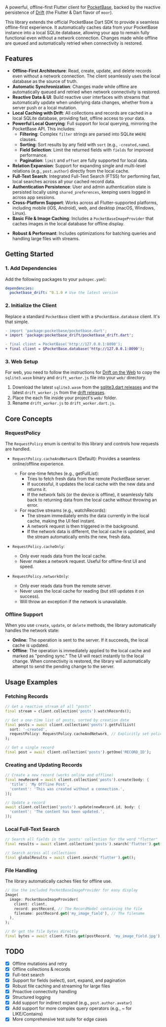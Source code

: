 A powerful, offline-first Flutter client for [PocketBase](https://pocketbase.io), backed by the reactive persistence of [Drift](https://drift.simonbinder.eu) (the Flutter & Dart flavor of `moor`).

This library extends the official PocketBase Dart SDK to provide a seamless offline-first experience. It automatically caches data from your PocketBase instance into a local SQLite database, allowing your app to remain fully functional even without a network connection. Changes made while offline are queued and automatically retried when connectivity is restored.

## Features

*   **Offline-First Architecture**: Read, create, update, and delete records even without a network connection. The client seamlessly uses the local database as the source of truth.
*   **Automatic Synchronization**: Changes made while offline are automatically queued and retried when network connectivity is restored.
*   **Reactive Data & UI**: Build reactive user interfaces with streams that automatically update when underlying data changes, whether from a server push or a local mutation.
*   **Local Caching with Drift**: All collections and records are cached in a local SQLite database, providing fast, offline access to your data.
*   **Powerful Local Querying**: Full support for local querying, mirroring the PocketBase API. This includes:
    *   **Filtering**: Complex `filter` strings are parsed into SQLite `WHERE` clauses.
    *   **Sorting**: Sort results by any field with `sort` (e.g., `-created,name`).
    *   **Field Selection**: Limit the returned fields with `fields` for improved performance.
    *   **Pagination**: `limit` and `offset` are fully supported for local data.
*   **Relation Expansion**: Support for expanding single and multi-level relations (e.g., `post.author`) directly from the local cache.
*   **Full-Text Search**: Integrated Full-Text Search (FTS5) for performing fast, local searches across all your cached record data.
*   **Authentication Persistence**: User and admin authentication state is persisted locally using `shared_preferences`, keeping users logged in across app sessions.
*   **Cross-Platform Support**: Works across all Flutter-supported platforms, including mobile (iOS, Android), web, and desktop (macOS, Windows, Linux).
*   **Basic File & Image Caching**: Includes a `PocketBaseImageProvider` that caches images in the local database for offline display.
-   **Robust & Performant**: Includes optimizations for batching queries and handling large files with streams.

## Getting Started

### 1. Add Dependencies

Add the following packages to your `pubspec.yaml`:

```yaml
dependencies:
  pocketbase_drift: ^0.1.0 # Use the latest version
```

### 2. Initialize the Client

Replace a standard `PocketBase` client with a `$PocketBase.database` client. It's that simple.

```diff
- import 'package:pocketbase/pocketbase.dart';
+ import 'package:pocketbase_drift/pocketbase_drift.dart';

- final client = PocketBase('http://127.0.0.1:8090');
+ final client = $PocketBase.database('http://127.0.0.1:8090');
```

### 3. Web Setup

For web, you need to follow the instructions for [Drift on the Web](https://drift.simonbinder.eu/web/#drift-wasm) to copy the `sqlite3.wasm` binary and `drift_worker.js` file into your `web/` directory.

1.  Download the latest `sqlite3.wasm` from the [sqlite3.dart releases](https://github.com/simolus3/sqlite3.dart/releases) and the latest `drift_worker.js` from the [drift releases](https://github.com/simolus3/drift/releases).
2.  Place the each file inside your project's `web/` folder.
3.  Rename `drift_worker.js` to `drift_worker.dart.js`.

## Core Concepts

### RequestPolicy

The `RequestPolicy` enum is central to this library and controls how requests are handled.

-   `RequestPolicy.cacheAndNetwork` (Default): Provides a seamless online/offline experience.
    - For one-time fetches (e.g., getFullList):
      - Tries to fetch fresh data from the remote PocketBase server.
      - If successful, it updates the local cache with the new data and returns it.
      - If the network fails (or the device is offline), it seamlessly falls back to returning data from the local cache without throwing an error.
    - For reactive streams (e.g., watchRecords):
      - The stream immediately emits the data currently in the local cache, making the UI feel instant.
      - A network request is then triggered in the background.
      - If the network data is different, the local cache is updated, and the stream automatically emits the new, fresh data.

-   `RequestPolicy.cacheOnly`:
    -   Only ever reads data from the local cache.
    -   Never makes a network request. Useful for offline-first UI and speed.

-   `RequestPolicy.networkOnly`:
    -   Only ever reads data from the remote server.
    -   Never uses the local cache for reading (but still updates it on success).
    -   Will throw an exception if the network is unavailable.

### Offline Support

When you use `create`, `update`, or `delete` methods, the library automatically handles the network state:

-   **Online**: The operation is sent to the server. If it succeeds, the local cache is updated.
-   **Offline**: The operation is immediately applied to the local cache and marked as "pending sync." The UI will react instantly to the local change. When connectivity is restored, the library will automatically attempt to send the pending change to the server.

## Usage Examples

### Fetching Records

```dart
// Get a reactive stream of all "posts"
final stream = client.collection('posts').watchRecords();

// Get a one-time list of posts, sorted by creation date
final posts = await client.collection('posts').getFullList(
  sort: '-created',
  requestPolicy: RequestPolicy.cacheAndNetwork, // Explicitly set policy
);

// Get a single record
final post = await client.collection('posts').getOne('RECORD_ID');
```

### Creating and Updating Records

```dart
// Create a new record (works online and offline)
final newRecord = await client.collection('posts').create(body: {
  'title': 'My Offline Post',
  'content': 'This was created without a connection.',
});

// Update a record
await client.collection('posts').update(newRecord.id, body: {
  'content': 'The content has been updated.',
});
```

### Local Full-Text Search

```dart
// Search all fields in the 'posts' collection for the word "flutter"
final results = await client.collection('posts').search('flutter').get();

// Search across all collections
final globalResults = await client.search('flutter').get();
```

### File Handling

The library automatically caches files for offline use.

```dart
// Use the included PocketBaseImageProvider for easy display
Image(
  image: PocketBaseImageProvider(
    client: client,
    record: postRecord, // The RecordModel containing the file
    filename: postRecord.get('my_image_field'), // The filename
  ),
);

// Or get the file bytes directly
final bytes = await client.files.get(postRecord, 'my_image_field.jpg');
```

## TODO

-   [X] Offline mutations and retry
-   [X] Offline collections & records
-   [X] Full-text search
-   [X] Support for fields (select), sort, expand, and pagination
-   [X] Robust file caching and streaming for large files
-   [X] Proactive connectivity handling
-   [X] Structured logging
-   [X] Add support for indirect expand (e.g., `post.author.avatar`)
-   [X] Add support for more complex query operators (e.g., ~ for LIKE/Contains)
-   [X] More comprehensive test suite for edge cases
```
